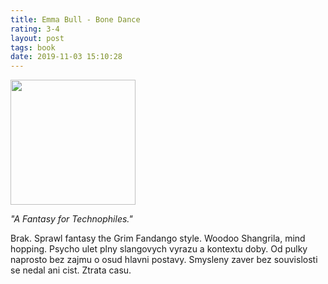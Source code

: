 ```yaml
---
title: Emma Bull - Bone Dance
rating: 3-4
layout: post
tags: book
date: 2019-11-03 15:10:28
---
```

<img width="200" src="https://upload.wikimedia.org/wikipedia/en/1/18/BoneDance_Cover.jpg" />
<p>
<i>"A Fantasy for Technophiles."</i>

Brak. Sprawl fantasy the Grim Fandango style. Woodoo Shangrila, mind hopping. Psycho ulet plny slangovych vyrazu a kontextu doby. Od pulky naprosto bez zajmu o osud hlavni postavy. Smysleny zaver bez souvislosti se nedal ani cist. Ztrata casu.
</p>

